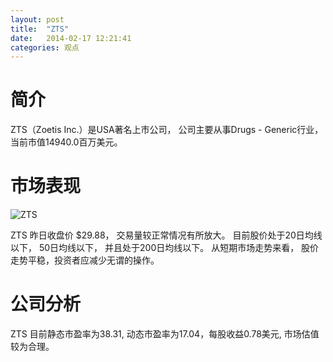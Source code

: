 ```yaml
---
layout: post
title:  "ZTS"
date:   2014-02-17 12:21:41
categories: 观点
---
```


# 简介
ZTS（Zoetis Inc.）是USA著名上市公司，
公司主要从事Drugs - Generic行业，当前市值14940.0百万美元。

# 市场表现

![ZTS](http://finviz.com/chart.ashx?t=ZTS&ty=c&ta=1&p=d&s=l)

ZTS 昨日收盘价 $29.88，
交易量较正常情况有所放大。
目前股价处于20日均线以下，
50日均线以下，
并且处于200日均线以下。
从短期市场走势来看，
股价走势平稳，投资者应减少无谓的操作。

# 公司分析
ZTS 目前静态市盈率为38.31, 动态市盈率为17.04，每股收益0.78美元,
市场估值较为合理。

